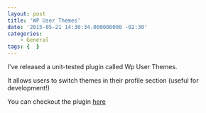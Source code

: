 ```yaml
---
layout: post
title: 'WP User Themes'
date: '2015-05-21 14:30:34.000000000 -02:30'
categories:
    - General
tags: {  }
---
```

I've released a unit-tested plugin called Wp User Themes.

It allows users to switch themes in their profile section (useful for development!)

You can checkout the plugin [here](https://github.com/ohmybrew/wp-user-themes)